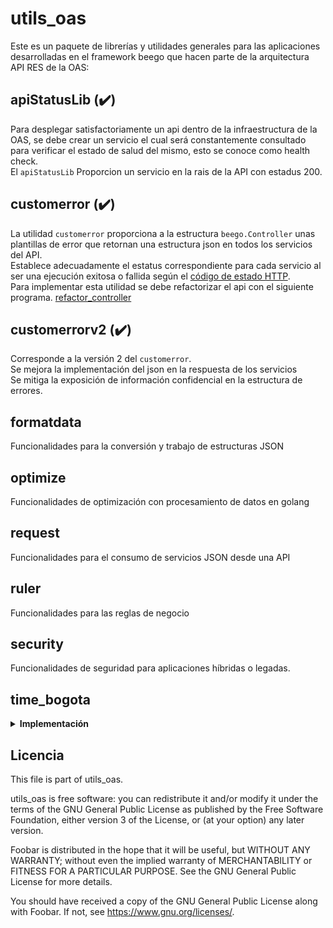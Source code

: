 # utils_oas

Este es un paquete de librerías y utilidades generales para las aplicaciones desarrolladas en el framework beego que hacen parte de la arquitectura API RES de la OAS:

## apiStatusLib (:heavy_check_mark:)
Para desplegar satisfactoriamente un api dentro de la infraestructura de la OAS, se debe crear un servicio el cual será constantemente consultado para verificar el estado de salud del mismo, esto se conoce como health check.  
El `apiStatusLib` Proporcion un servicio en la rais de la API con estadus 200.


## customerror (:heavy_check_mark:)
La utilidad `customerror` proporciona a la estructura `beego.Controller` unas plantillas de error que retornan una estructura json en todos los servicios del API.  
Establece adecuadamente el estatus correspondiente para cada servicio al ser una ejecución exitosa o fallida según el [código de estado HTTP](https://es.wikipedia.org/wiki/Anexo:C%C3%B3digos_de_estado_HTTP).  
Para implementar esta utilidad se debe refactorizar el api con el siguiente programa. [refactor_controller](https://github.com/udistrital/refactor_controller)

## customerrorv2 (:heavy_check_mark:)
Corresponde a la versión 2 del `customerror`.  
Se mejora la implementación del json en la respuesta de los servicios   
Se mitiga la exposición de información confidencial en la estructura de errores.  

## formatdata
Funcionalidades para la conversión y trabajo de estructuras JSON

## optimize
Funcionalidades de optimización con procesamiento de datos en golang

## request
Funcionalidades para el consumo de servicios JSON desde una API

## ruler
Funcionalidades para las reglas de negocio

## security
Funcionalidades de seguridad para aplicaciones  híbridas o legadas.

## time_bogota
  <details>
    <summary><b>Implementación</b></summary>

    importar:

    ```go
    "github.com/udistrital/utils_oas/time_bogota"
    ```

    3 funcinalidades:

    - Tiempo_bogota :
     Da la hora de Bogota sin importar la zona horaria de la maquina o contenedor

        ***usar en codigo (remplarar)***

        ```go
        VariableDeTiempo = tiem.Now()
        ```
        por

        ```go
        VariableDeTiempo = time_bogota.Tiempo_bogota()
        ```

    - TiempoBogotaFormato()

        ***(Nota : esta funcion funciona perfectamente en peticiones POST, para los put puede mandar lio asi que se recomienda usar para los PUT la tercera funcion aqui nombrada)***

        Esta funcion da el formato para la hora y que esta sea aceptada por la base de datos.

        ya que esta funcion retorna un string, se debe cambiar en los modelos del api donde se quiera usar la funcion, esto evitara problemas con la hora y que genere una hora con UTC 0

        ***en codigo***

        ```go
        type ResolucionEstado struct {
            Id            int
            FechaRegistro time.Time
            Usuario       string
            Estado        *EstadoResolucion
            Resolucion    *Resolucion
        }
        ```

        por

        ```go
        type ResolucionEstado struct {
            Id            int
            FechaRegistro string
            Usuario       string
            Estado        *EstadoResolucion
            Resolucion    *Resolucion
        }
        ```
        ---
        ```go
        VariableDeTiempo = tiem.Now()
        ```
        por

        ```go
        VariableDeTiempo = time_bogota.TiempoBogotaFormato()
        ```
    - TiempoCorreccionFormato(inputDate string):
    Esta funcion recibe un string y devuelve otro transformado, esta funcion surge como solucion al problema de que las fechas al traerlas de la base de datos pueden llegar en el siguiente formato `2019-10-08 18:26:45.58 +0000 +0000`, este formato al hacer un update en la base de datos provoca errores, por ende esta funcion realiza la correccion

	    para usarla se usara el siguiente ejemplo, suponga que de la base de datos trae una fecha y se llama `FechaFin` y su valor al imprimirlo es el siguiente : `2019-10-08 18:26:45.58 +0000 +0000` para corregirlo realice lo siguiente:

	    ```go
	    FechaFin = time_bogota.TiempoCorreccionFormato(FechaFin)
	    ```

	    esto le devolvera la fecha en el siguiente formato : `2019-10-08T18:26:45.58Z` el cual la ase de datos recibira.
</details>

## Licencia

This file is part of utils_oas.

utils_oas is free software: you can redistribute it and/or modify
it under the terms of the GNU General Public License as published by
the Free Software Foundation, either version 3 of the License, or
(at your option) any later version.

Foobar is distributed in the hope that it will be useful,
but WITHOUT ANY WARRANTY; without even the implied warranty of
MERCHANTABILITY or FITNESS FOR A PARTICULAR PURPOSE.  See the
GNU General Public License for more details.

You should have received a copy of the GNU General Public License
along with Foobar.  If not, see <https://www.gnu.org/licenses/>.
